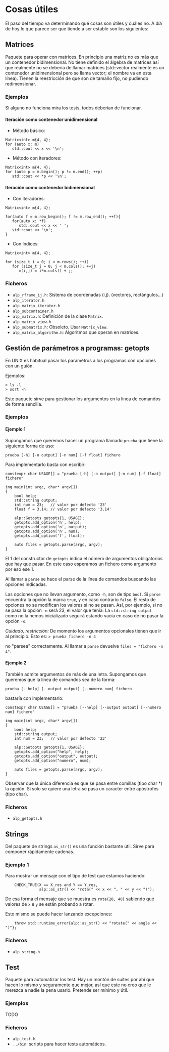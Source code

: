 # Cosas útiles

El paso del tiempo va determinando qué cosas son útiles y cuáles no. A día de
hoy lo que parece ser que tiende a ser estable son los siguientes:


## Matrices
Paquete para operar con matrices. En principio una matriz no es más que un
contenedor bidimensional. No tiene definido el álgebra de matrices así que
realmente no se debería de llamar matrices (std::vector realmente es un
contenedor unidimensional pero se llama vector; el nombre va en esta línea).
Tienen la reestricción de que son
de tamaño fijo, no pudiendo redimensionar. 

### Ejemplos
Si alguno no funciona mira los tests, todos deberían de funcionar.

#### Iteración como contenedor unidimensional
* Método básico:
```
Matrix<int> m{4, 4};
for (auto x: m)
   std::cout << x << '\n';
```

* Método con iteradores:
```
Matrix<int> m{4, 4};
for (auto p = m.begin(); p != m.end(); ++p)
   std::cout << *p << '\n';
```

#### Iteración como contenedor bidimensional
* Con iteradores:
```
Matrix<int> m{4, 4};

for(auto f = m.row_begin(); f != m.row_end(); ++f){
   for(auto x: *f)
      std::cout << x << ' ';
   std::cout << '\n';
}
```

* Con índices:
```
Matrix<int> m{4, 4};

for (size_t i = 0; i < m.rows(); ++i)
   for (size_t j = 0; j < m.cols(); ++j)
      m(i,j) = i*m.cols() + j;
```


### Ficheros
* `alp_rframe_ij.h`: Sistema de coordenadas (i,j). (vectores, rectángulos...)
* `alp_iterator.h`
* `alp_matrix_iterator.h`
* `alp_subcontainer.h`
* `alp_matrix.h`: Definición de la clase `Matrix`.
* `alp_matrix_view.h`
* `alp_submatrix.h`: Obsoleto. Usar `Matrix_view`.
* `alp_matrix_algorithm.h`: Algoritmos que operan en matrices.





## Gestión de parámetros a programas: getopts
En UNIX es habitual pasar los paramétros a los programas con opciones con un
guión.

Ejemplos:
```
> ls -l
> sort -n
```

Este paquete sirve para gestionar los argumentos en la línea de comandos de
forma sencilla.


### Ejemplos

#### Ejemplo 1
Supongamos que queremos hacer un programa llamado `prueba` que tiene 
la siguiente forma de uso:

`prueba [-h] [-o output] [-n num] [-f float] fichero`

Para implementarlo basta con escribir:
```
constexpr char USAGE[] = "prueba [-h] [-o output] [-n num] [-f float] fichero"

ing main(int argc, char* argv[])
{
    bool help;
    std::string output;
    int num = 23;	// valor por defecto '23'
    float f = 3.14; // valor por defecto '3.14'

    alp::Getopts getopts{1, USAGE}; 
    getopts.add_option('h', help);
    getopts.add_option('o', output);
    getopts.add_option('n', num);
    getopts.add_option('f', float);

    auto files = getopts.parse(argc, argv);
}
```
El 1 del constructor de `getopts` indica el número de argumentos obligatorios
que hay que pasar. En este caso esperamos un fichero como argumento por eso
ese 1.

Al llamar a `parse` se hace el parse de la línea de comandos buscando las
opciones indicadas.

Las opciones que no llevan argumento, como `-h`, son de tipo `bool`. Si
`parse` encuentra la opción la marca `true`, y en caso contrario `false`. El
resto de opciones no se modifican los valores si no se pasan. Así, por
ejemplo, si no se pasa la opción `-n` será 23, el valor que tenía. La
`std::string output` como no la hemos inicializado seguirá estando vacía en
caso de no pasar la opción `-o`.

_Cuidado, restricción:_ De momento los argumentos opcionales tienen que ir al
principio. Esto es: 
`> prueba fichero -n 4`

no "parsea" correctamente. Al llamar a `parse` devuelve `files = "fichero -n
4"`.

#### Ejemplo 2

También admite argumentos de más de una letra. Supongamos que queremos que la
línea de comandos sea de la forma:

`prueba [--help] [--output output] [--numero num] fichero`

bastaría con implementarlo:
```
constexpr char USAGE[] = "prueba [--help] [--output output] [--numero num] fichero"

ing main(int argc, char* argv[])
{
    bool help;
    std::string output;
    int num = 23;	// valor por defecto '23'

    alp::Getopts getopts{1, USAGE};
    getopts.add_option("help", help);
    getopts.add_option("output", output);
    getopts.add_option("numero", num);

    auto files = getopts.parse(argc, argv);
}
```
Observar que la única diferencia es que se pasa entre comillas (tipo char \*) 
la opción. Si solo se quiere una letra se pasa un caracter entre apóstrofes 
(tipo char).

### Ficheros
* `alp_getopts.h`



## Strings

Del paquete de strings `as_str()` es una función bastante útil. Sirve para
componer rápidamente cadenas.

### Ejemplo 1
Para mostrar un mensaje con el tipo de test que estamos haciendo:
```
    CHECK_TRUE(X == X_res and Y == Y_res,
               alp::as_str() << "rota(" << x << ", " << y << ")");
```

De esa forma el mensaje que se muestra es  `rota(20, 40)` sabiendo qué valores
de `x` e `y` se están probando a rotar.

Esto mismo se puede hacer lanzando excepciones:
```
    throw std::runtime_error{alp::as_str() << "rotate(" << angle << ")"};
```


### Ficheros
* `alp_string.h`





## Test
Paquete para automatizar los test. Hay un montón de suites por ahí que hacen
lo mismo y seguramente que mejor, así que este no creo que le merezca a nadie
la pena usarlo. Pretende ser mínimo y útil.

### Ejemplos
TODO

### Ficheros
* `alp_test.h`
* `../bin`: scripts para hacer tests automáticos.

